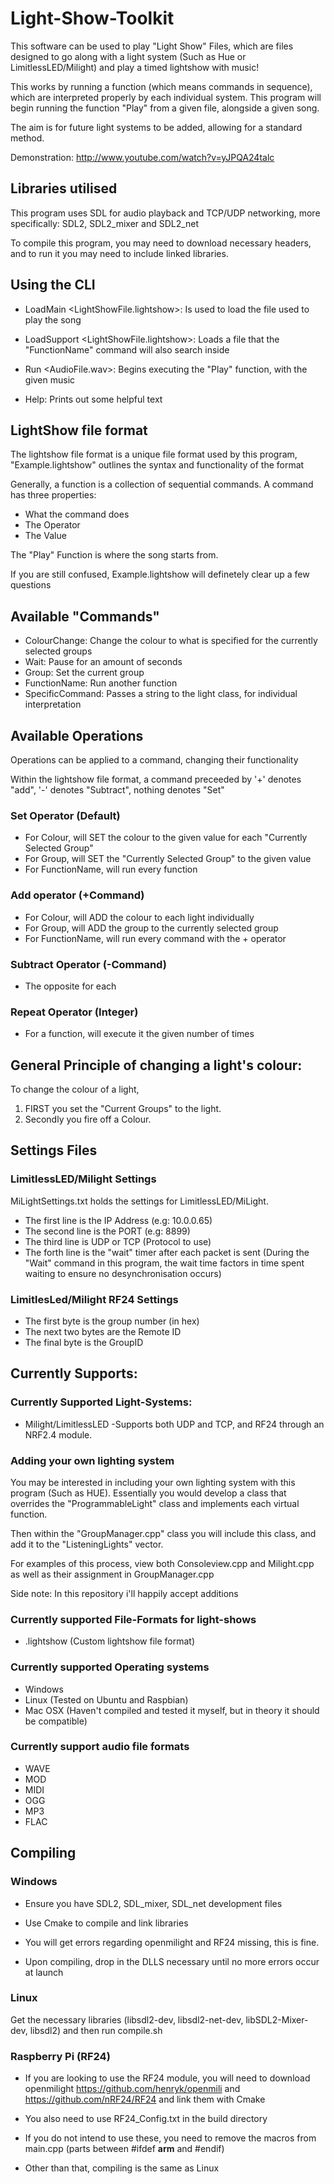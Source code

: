 # Light-Show-Toolkit

This software can be used to play "Light Show" Files, which are files designed to go along with a light system (Such as Hue or LimitlessLED/Milight) and play a timed lightshow with music!

This works by running a function (which means commands in sequence), which are interpreted properly by each individual system. This program will begin running the function "Play" from a given file, alongside a given song.

The aim is for future light systems to be added, allowing for a standard method. 

Demonstration: http://www.youtube.com/watch?v=yJPQA24talc

## Libraries utilised

This program uses SDL for audio playback and TCP/UDP networking, more specifically: SDL2, SDL2_mixer and SDL2_net

To compile this program, you may need to download necessary headers, and to run it you may need to include linked libraries.


## Using the CLI

* LoadMain <LightShowFile.lightshow>: Is used to load the file used to play the song

* LoadSupport <LightShowFile.lightshow>: Loads a file that the "FunctionName" command will also search inside

* Run <AudioFile.wav>: Begins executing the "Play" function, with the given music

* Help: Prints out some helpful text


## LightShow file format
The lightshow file format is a unique file format used by this program, "Example.lightshow" outlines the syntax and functionality of the format

Generally, a function is a collection of sequential commands. A command has three properties: 
* What the command does
* The Operator
* The Value

The "Play" Function is where the song starts from.

If you are still confused, Example.lightshow will definetely clear up a few questions

## Available "Commands"
* ColourChange: Change the colour to what is specified for the currently selected groups
* Wait: Pause for an amount of seconds
* Group: Set the current group  
* FunctionName: Run another function
* SpecificCommand: Passes a string to the light class, for individual interpretation
  
## Available Operations
Operations can be applied to a command, changing their functionality

Within the lightshow file format, a command preceeded by '+' denotes "add", '-' denotes "Subtract", nothing denotes "Set"

### Set Operator (Default)
* For Colour, will SET the colour to the given value for each "Currently Selected Group" 
* For Group, will SET the "Currently Selected Group" to the given value
* For FunctionName, will run every function
    
### Add operator (+Command)
* For Colour, will ADD the colour to each light individually
* For Group, will ADD the group to the currently selected group
* For FunctionName, will run every command with the + operator
### Subtract Operator (-Command)
* The opposite for each

### Repeat Operator (Integer)
* For a function, will execute it the given number of times

## General Principle of changing a light's colour:

To change the colour of a light, 
1. FIRST you set the "Current Groups" to the light.
2. Secondly you fire off a Colour. 

## Settings Files

### LimitlessLED/Milight Settings
MiLightSettings.txt holds the settings for LimitlessLED/MiLight. 
* The first line is the IP Address (e.g: 10.0.0.65)
* The second line is the PORT (e.g: 8899)
* The third line is UDP or TCP (Protocol to use)
* The forth line is the "wait" timer after each packet is sent (During the "Wait" command in this program, the wait time factors in time spent waiting to ensure no desynchronisation occurs)

### LimitlesLed/Milight RF24 Settings
* The first byte is the group number (in hex)
* The next two bytes are the Remote ID
* The final byte is the GroupID

## Currently Supports: 
### Currently Supported Light-Systems: 
* Milight/LimitlessLED -Supports both UDP and TCP, and RF24 through an NRF2.4 module.

### Adding your own lighting system
You may be interested in including your own lighting system with this program (Such as HUE). Essentially you would develop a class that overrides the "ProgrammableLight" class and implements each virtual function. 

Then within the "GroupManager.cpp" class you will include this class, and add it to the "ListeningLights" vector. 

For examples of this process, view both Consoleview.cpp and Milight.cpp as well as their assignment in GroupManager.cpp

Side note: In this repository i'll happily accept additions

### Currently supported File-Formats for light-shows
* .lightshow (Custom lightshow file format)
### Currently supported Operating systems
* Windows
* Linux (Tested on Ubuntu and Raspbian)
* Mac OSX (Haven't compiled and tested it myself, but in theory it should be compatible)

### Currently support audio file formats
* WAVE
* MOD
* MIDI
* OGG
* MP3 
* FLAC

## Compiling
### Windows

* Ensure you have SDL2, SDL_mixer, SDL_net development files

* Use Cmake to compile and link libraries

* You will get errors regarding openmilight and RF24 missing, this is fine. 

* Upon compiling, drop in the DLLS necessary until no more errors occur at launch

### Linux
Get the necessary libraries (libsdl2-dev, libsdl2-net-dev, libSDL2-Mixer-dev, libsdl2) and then run compile.sh

### Raspberry Pi (RF24)

* If you are looking to use the RF24 module, you will need to download openmilight https://github.com/henryk/openmili and https://github.com/nRF24/RF24 and link them with Cmake

* You also need to use RF24_Config.txt in the build directory

* If you do not intend to use these, you need to remove the macros from main.cpp (parts between #ifdef __arm__ and #endif) 

* Other than that, compiling is the same as Linux

